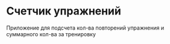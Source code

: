 # Счетчик упражнений
 Приложение для подсчета кол-ва повторений упражнения и суммарного кол-ва за тренировку
